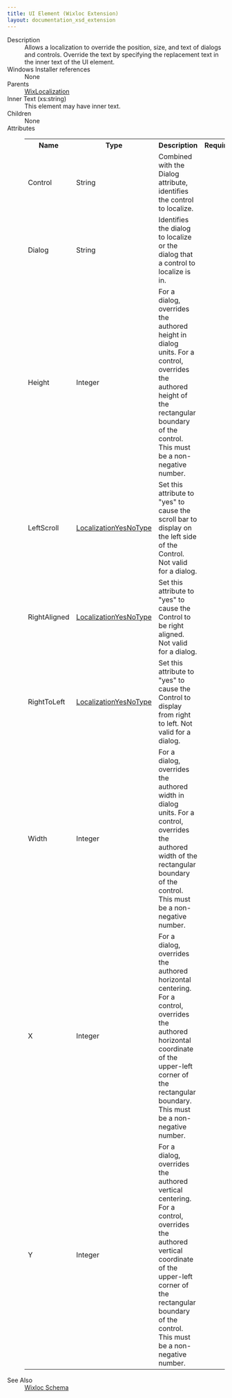 ```yaml
---
title: UI Element (Wixloc Extension)
layout: documentation_xsd_extension
---
```

<dl>
  <dt>Description</dt>
  <dd>Allows a localization to override the position, size, and text of dialogs and controls. Override the text by specifying the replacement text in the inner text of the UI element.</dd>
  <dt>Windows Installer references</dt>
  <dd>None</dd>
  <dt>Parents</dt>
  <dd>
    <a href="../wixloc/wixlocalization" class="extension">WixLocalization</a>
  </dd>
  <dt>Inner Text (xs:string)</dt>
  <dd>This element may have inner text.</dd>
  <dt>Children</dt>
  <dd>None</dd>
  <dt>Attributes</dt>
  <dd>
    <table cellspacing="0" cellpadding="0" class="schema">
      <tr>
        <th width="15%">Name</th>
        <th width="15%">Type</th>
        <th width="65%">Description</th>
        <th width="15%">Required</th>
      </tr>
      <tr>
        <td>Control</td>
        <td>String</td>
        <td>Combined with the Dialog attribute, identifies the control to localize.</td>
        <td>&nbsp;</td>
      </tr>
      <tr>
        <td>Dialog</td>
        <td>String</td>
        <td>Identifies the dialog to localize or the dialog that a control to localize is in.</td>
        <td>&nbsp;</td>
      </tr>
      <tr>
        <td>Height</td>
        <td>Integer</td>
        <td>For a dialog, overrides the authored height in dialog units. For a control, overrides the authored height of the rectangular boundary of the control. This must be a non-negative number.</td>
        <td>&nbsp;</td>
      </tr>
      <tr>
        <td>LeftScroll</td>
        <td><a href="../wixloc/simple_type_localizationyesnotype">LocalizationYesNoType</a></td>
        <td>Set this attribute to "yes" to cause the scroll bar to display on the left side of the Control. Not valid for a dialog.</td>
        <td>&nbsp;</td>
      </tr>
      <tr>
        <td>RightAligned</td>
        <td><a href="../wixloc/simple_type_localizationyesnotype">LocalizationYesNoType</a></td>
        <td>Set this attribute to "yes" to cause the Control to be right aligned. Not valid for a dialog.</td>
        <td>&nbsp;</td>
      </tr>
      <tr>
        <td>RightToLeft</td>
        <td><a href="../wixloc/simple_type_localizationyesnotype">LocalizationYesNoType</a></td>
        <td>Set this attribute to "yes" to cause the Control to display from right to left. Not valid for a dialog.</td>
        <td>&nbsp;</td>
      </tr>
      <tr>
        <td>Width</td>
        <td>Integer</td>
        <td>For a dialog, overrides the authored width in dialog units. For a control, overrides the authored width of the rectangular boundary of the control. This must be a non-negative number.</td>
        <td>&nbsp;</td>
      </tr>
      <tr>
        <td>X</td>
        <td>Integer</td>
        <td>For a dialog, overrides the authored horizontal centering. For a control, overrides the authored horizontal coordinate of the upper-left corner of the rectangular boundary. This must be a non-negative number.</td>
        <td>&nbsp;</td>
      </tr>
      <tr>
        <td>Y</td>
        <td>Integer</td>
        <td>For a dialog, overrides the authored vertical centering. For a control, overrides the authored vertical coordinate of the upper-left corner of the rectangular boundary of the control. This must be a non-negative number.</td>
        <td>&nbsp;</td>
      </tr>
    </table>
  </dd>
  <dt>See Also</dt>
  <dd>
    <a href="../wixloc">Wixloc Schema</a>
  </dd>
</dl>
